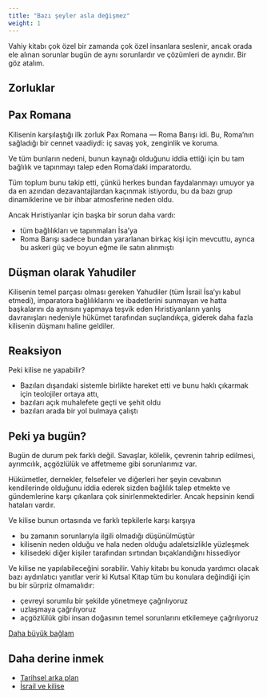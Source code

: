 ```yaml
---
title: "Bazı şeyler asla değişmez"
weight: 1
---
```



Vahiy kitabı çok özel bir zamanda çok özel insanlara seslenir, ancak orada ele alınan sorunlar bugün de aynı sorunlardır ve çözümleri de aynıdır. Bir göz atalım.


## Zorluklar

<a name="0ce8"></a>

## Pax Romana

<a name="b637"></a>
Kilisenin karşılaştığı ilk zorluk Pax Romana — Roma Barışı idi. Bu, Roma’nın sağladığı bir cennet vaadiydi: iç savaş yok, zenginlik ve koruma.

Ve tüm bunların nedeni, bunun kaynağı olduğunu iddia ettiği için bu tam bağlılık ve tapınmayı talep eden Roma’daki imparatordu.

Tüm toplum bunu takip etti, çünkü herkes bundan faydalanmayı umuyor ya da en azından dezavantajlardan kaçınmak istiyordu, bu da bazı grup dinamiklerine ve bir ihbar atmosferine neden oldu.

Ancak Hıristiyanlar için başka bir sorun daha vardı:

- tüm bağlılıkları ve tapınmaları İsa’ya
- Roma Barışı sadece bundan yararlanan birkaç kişi için mevcuttu, ayrıca bu askeri güç ve boyun eğme ile satın alınmıştı



## Düşman olarak Yahudiler

<a name="7aa3"></a>
Kilisenin temel parçası olması gereken Yahudiler (tüm İsrail İsa’yı kabul etmedi), imparatora bağlılıklarını ve ibadetlerini sunmayan ve hatta başkalarını da aynısını yapmaya teşvik eden Hıristiyanların yanlış davranışları nedeniyle hükümet tarafından suçlandıkça, giderek daha fazla kilisenin düşmanı haline geldiler.


## Reaksiyon

<a name="be13"></a>
Peki kilise ne yapabilir?

- Bazıları dışarıdaki sistemle birlikte hareket etti ve bunu haklı çıkarmak için teolojiler ortaya attı,
- bazıları açık muhalefete geçti ve şehit oldu
- bazıları arada bir yol bulmaya çalıştı



## Peki ya bugün?

<a name="7090"></a>
Bugün de durum pek farklı değil. Savaşlar, kölelik, çevrenin tahrip edilmesi, ayrımcılık, açgözlülük ve affetmeme gibi sorunlarımız var.

Hükümetler, dernekler, felsefeler ve diğerleri her şeyin cevabının kendilerinde olduğunu iddia ederek sizden bağlılık talep etmekte ve gündemlerine karşı çıkanlara çok sinirlenmektedirler. Ancak hepsinin kendi hataları vardır.

Ve kilise bunun ortasında ve farklı tepkilerle karşı karşıya

- bu zamanın sorunlarıyla ilgili olmadığı düşünülmüştür
- kilisenin neden olduğu ve hala neden olduğu adaletsizlikle yüzleşmek
- kilisedeki diğer kişiler tarafından sırtından bıçaklandığını hissediyor


Ve kilise ne yapılabileceğini sorabilir. Vahiy kitabı bu konuda yardımcı olacak bazı aydınlatıcı yanıtlar verir ki Kutsal Kitap tüm bu konulara değindiği için bu bir sürpriz olmamalıdır:

- çevreyi sorumlu bir şekilde yönetmeye çağrılıyoruz
- uzlaşmaya çağrılıyoruz
- açgözlülük gibi insan doğasının temel sorunlarını etkilemeye çağrılıyoruz




[Daha büyük bağlam](../../../../gen/index/appl/the-book-of-revelation)


## Daha derine inmek

<a name="1425"></a>
- [Tarihsel arka plan](../../../../background/history/expl/pax-romana-key-to-understand-the-book-of-revelation)
- [İsrail ve kilise](../../../../background/israel/expl/israel-and-the-church)







[](https://github.com/revelation-today/revelation-today/blob/main/exampleSite/content/docs/background/history/appl/some-things-never-change.tr.md)
